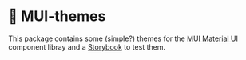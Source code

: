 # 🎨 MUI-themes

This package contains some (simple?) themes for the
[MUI Material UI](https://mui.com/material-ui/) component libray
and a [Storybook](https://storybook.js.org/) to test them.
